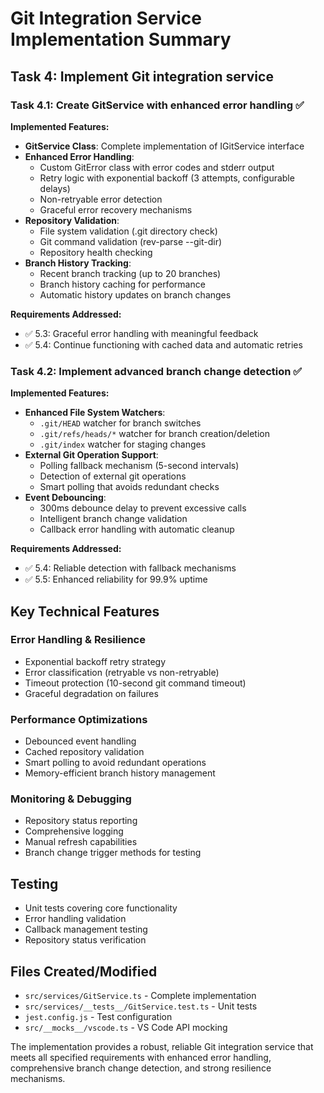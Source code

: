 # Git Integration Service Implementation Summary

## Task 4: Implement Git integration service

### Task 4.1: Create GitService with enhanced error handling ✅

**Implemented Features:**
- **GitService Class**: Complete implementation of IGitService interface
- **Enhanced Error Handling**: 
  - Custom GitError class with error codes and stderr output
  - Retry logic with exponential backoff (3 attempts, configurable delays)
  - Non-retryable error detection
  - Graceful error recovery mechanisms
- **Repository Validation**: 
  - File system validation (.git directory check)
  - Git command validation (rev-parse --git-dir)
  - Repository health checking
- **Branch History Tracking**: 
  - Recent branch tracking (up to 20 branches)
  - Branch history caching for performance
  - Automatic history updates on branch changes

**Requirements Addressed:**
- ✅ 5.3: Graceful error handling with meaningful feedback
- ✅ 5.4: Continue functioning with cached data and automatic retries

### Task 4.2: Implement advanced branch change detection ✅

**Implemented Features:**
- **Enhanced File System Watchers**:
  - `.git/HEAD` watcher for branch switches
  - `.git/refs/heads/*` watcher for branch creation/deletion
  - `.git/index` watcher for staging changes
- **External Git Operation Support**:
  - Polling fallback mechanism (5-second intervals)
  - Detection of external git operations
  - Smart polling that avoids redundant checks
- **Event Debouncing**:
  - 300ms debounce delay to prevent excessive calls
  - Intelligent branch change validation
  - Callback error handling with automatic cleanup

**Requirements Addressed:**
- ✅ 5.4: Reliable detection with fallback mechanisms
- ✅ 5.5: Enhanced reliability for 99.9% uptime

## Key Technical Features

### Error Handling & Resilience
- Exponential backoff retry strategy
- Error classification (retryable vs non-retryable)
- Timeout protection (10-second git command timeout)
- Graceful degradation on failures

### Performance Optimizations
- Debounced event handling
- Cached repository validation
- Smart polling to avoid redundant operations
- Memory-efficient branch history management

### Monitoring & Debugging
- Repository status reporting
- Comprehensive logging
- Manual refresh capabilities
- Branch change trigger methods for testing

## Testing
- Unit tests covering core functionality
- Error handling validation
- Callback management testing
- Repository status verification

## Files Created/Modified
- `src/services/GitService.ts` - Complete implementation
- `src/services/__tests__/GitService.test.ts` - Unit tests
- `jest.config.js` - Test configuration
- `src/__mocks__/vscode.ts` - VS Code API mocking

The implementation provides a robust, reliable Git integration service that meets all specified requirements with enhanced error handling, comprehensive branch change detection, and strong resilience mechanisms.